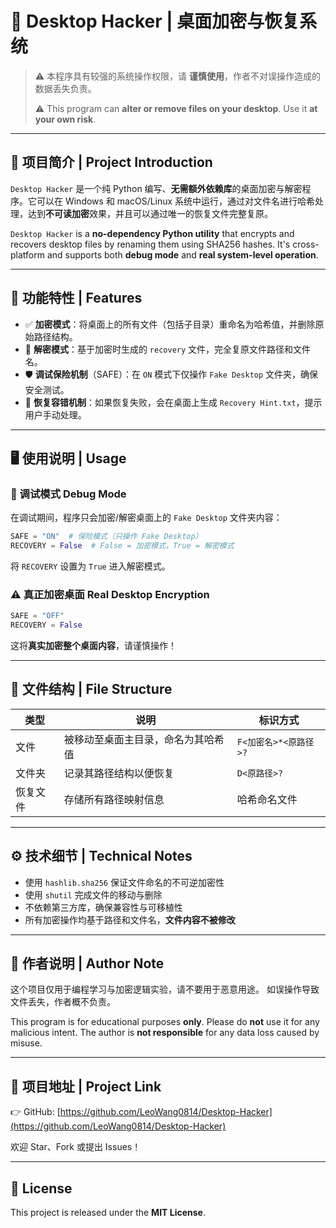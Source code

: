 # 🧠 Desktop Hacker | 桌面加密与恢复系统

> ⚠️ 本程序具有较强的系统操作权限，请 **谨慎使用**，作者不对误操作造成的数据丢失负责。
>  
> ⚠️ This program can **alter or remove files on your desktop**. Use it **at your own risk**.

---

## 🚀 项目简介 | Project Introduction

`Desktop Hacker` 是一个纯 Python 编写、**无需额外依赖库**的桌面加密与解密程序。它可以在 Windows 和 macOS/Linux 系统中运行，通过对文件名进行哈希处理，达到**不可读加密**效果，并且可以通过唯一的恢复文件完整复原。

`Desktop Hacker` is a **no-dependency Python utility** that encrypts and recovers desktop files by renaming them using SHA256 hashes. It's cross-platform and supports both **debug mode** and **real system-level operation**.

---

## 🔐 功能特性 | Features

- ✅ **加密模式**：将桌面上的所有文件（包括子目录）重命名为哈希值，并删除原始路径结构。
- 🔄 **解密模式**：基于加密时生成的 `recovery` 文件，完全复原文件路径和文件名。
- 🛡️ **调试保险机制**（SAFE）：在 `ON` 模式下仅操作 `Fake Desktop` 文件夹，确保安全测试。
- 🧠 **恢复容错机制**：如果恢复失败，会在桌面上生成 `Recovery Hint.txt`，提示用户手动处理。

---

## 🖥️ 使用说明 | Usage

### 🧪 调试模式 Debug Mode

在调试期间，程序只会加密/解密桌面上的 `Fake Desktop` 文件夹内容：

```python
SAFE = "ON"  # 保险模式（只操作 Fake Desktop）
RECOVERY = False  # False = 加密模式，True = 解密模式
````

将 `RECOVERY` 设置为 `True` 进入解密模式。

### ⚠️ 真正加密桌面 Real Desktop Encryption

```python
SAFE = "OFF"
RECOVERY = False
```

这将**真实加密整个桌面内容**，请谨慎操作！

---

## 📂 文件结构 | File Structure

| 类型   | 说明                | 标识方式                |
| ---- | ----------------- | ------------------- |
| 文件   | 被移动至桌面主目录，命名为其哈希值 | `F<加密名>*<原路径>?`     |
| 文件夹  | 记录其路径结构以便恢复       | `D<原路径>?`           |
| 恢复文件 | 存储所有路径映射信息        | 哈希命名文件 |

---

## ⚙️ 技术细节 | Technical Notes

* 使用 `hashlib.sha256` 保证文件命名的不可逆加密性
* 使用 `shutil` 完成文件的移动与删除
* 不依赖第三方库，确保兼容性与可移植性
* 所有加密操作均基于路径和文件名，**文件内容不被修改**

---

## 🧠 作者说明 | Author Note

这个项目仅用于编程学习与加密逻辑实验，请不要用于恶意用途。
如误操作导致文件丢失，作者概不负责。

This program is for educational purposes **only**. Please do **not** use it for any malicious intent. The author is **not responsible** for any data loss caused by misuse.

---

## 📎 项目地址 | Project Link

👉 GitHub: [https://github.com/LeoWang0814/Desktop-Hacker](https://github.com/LeoWang0814/Desktop-Hacker)

欢迎 Star、Fork 或提出 Issues！

---

## 📝 License

This project is released under the **MIT License**.
